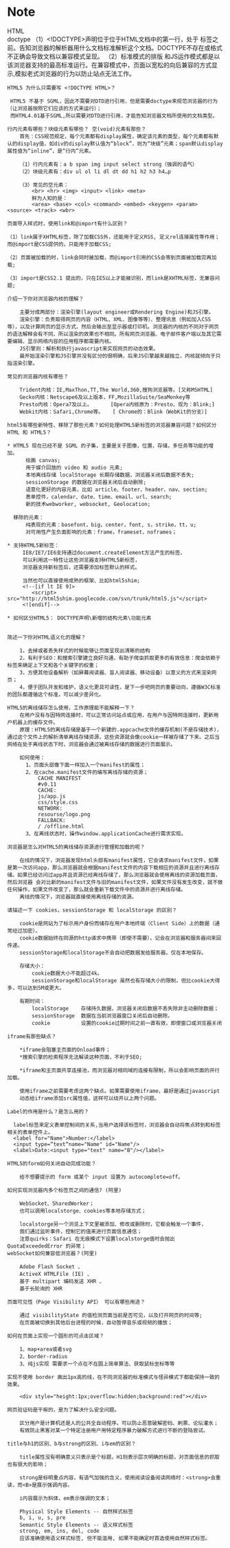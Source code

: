 # Note

HTML  
    doctype 
        （1）<!DOCTYPE>声明位于位于HTML文档中的第一行，处于 <html> 标签之前。告知浏览器的解析器用什么文档标准解析这个文档。DOCTYPE不存在或格式不正确会导致文档以兼容模式呈现。
        （2）标准模式的排版 和JS运作模式都是以该浏览器支持的最高标准运行。在兼容模式中，页面以宽松的向后兼容的方式显示,模拟老式浏览器的行为以防止站点无法工作。

    HTML5 为什么只需要写 <!DOCTYPE HTML>？
    
     HTML5 不基于 SGML，因此不需要对DTD进行引用，但是需要doctype来规范浏览器的行为（让浏览器按照它们应该的方式来运行）；
     而HTML4.01基于SGML,所以需要对DTD进行引用，才能告知浏览器文档所使用的文档类型。
     
    行内元素有哪些？块级元素有哪些？ 空(void)元素有那些？
        首先：CSS规范规定，每个元素都有display属性，确定该元素的类型，每个元素都有默认的display值，如div的display默认值为“block”，则为“块级”元素；span默认display属性值为“inline”，是“行内”元素。
        
        （1）行内元素有：a b span img input select strong（强调的语气）
        （2）块级元素有：div ul ol li dl dt dd h1 h2 h3 h4…p
        
        （3）常见的空元素：
            <br> <hr> <img> <input> <link> <meta>
            鲜为人知的是：
            <area> <base> <col> <command> <embed> <keygen> <param> <source> <track> <wbr>
            
    页面导入样式时，使用link和@import有什么区别？
    
    （1）link属于XHTML标签，除了加载CSS外，还能用于定义RSS, 定义rel连接属性等作用；而@import是CSS提供的，只能用于加载CSS;
    
    （2）页面被加载的时，link会同时被加载，而@import引用的CSS会等到页面被加载完再加载;
    
    （3）import是CSS2.1 提出的，只在IE5以上才能被识别，而link是XHTML标签，无兼容问题;
    
    介绍一下你对浏览器内核的理解？
    
        主要分成两部分：渲染引擎(layout engineer或Rendering Engine)和JS引擎。
        渲染引擎：负责取得网页的内容（HTML、XML、图像等等）、整理讯息（例如加入CSS等），以及计算网页的显示方式，然后会输出至显示器或打印机。浏览器的内核的不同对于网页的语法解释会有不同，所以渲染的效果也不相同。所有网页浏览器、电子邮件客户端以及其它需要编辑、显示网络内容的应用程序都需要内核。
        JS引擎则：解析和执行javascript来实现网页的动态效果。
        最开始渲染引擎和JS引擎并没有区分的很明确，后来JS引擎越来越独立，内核就倾向于只指渲染引擎。
    
    常见的浏览器内核有哪些？
    
        Trident内核：IE,MaxThon,TT,The World,360,搜狗浏览器等。[又称MSHTML]
        Gecko内核：Netscape6及以上版本，FF,MozillaSuite/SeaMonkey等
        Presto内核：Opera7及以上。      [Opera内核原为：Presto，现为：Blink;]
        Webkit内核：Safari,Chrome等。   [ Chrome的：Blink（WebKit的分支）]
        
    html5有哪些新特性、移除了那些元素？如何处理HTML5新标签的浏览器兼容问题？如何区分 HTML 和 HTML5？
    
    * HTML5 现在已经不是 SGML 的子集，主要是关于图像，位置，存储，多任务等功能的增加。
          绘画 canvas;
          用于媒介回放的 video 和 audio 元素;
          本地离线存储 localStorage 长期存储数据，浏览器关闭后数据不丢失;
          sessionStorage 的数据在浏览器关闭后自动删除;
          语意化更好的内容元素，比如 article、footer、header、nav、section;
          表单控件，calendar、date、time、email、url、search;
          新的技术webworker, websocket, Geolocation;
    
      移除的元素：
          纯表现的元素：basefont，big，center，font, s，strike，tt，u;
          对可用性产生负面影响的元素：frame，frameset，noframes；
    
    * 支持HTML5新标签：
         IE8/IE7/IE6支持通过document.createElement方法产生的标签，
         可以利用这一特性让这些浏览器支持HTML5新标签，
         浏览器支持新标签后，还需要添加标签默认的样式。
    
         当然也可以直接使用成熟的框架、比如html5shim;
         <!--[if lt IE 9]>
            <script> src="http://html5shim.googlecode.com/svn/trunk/html5.js"</script>
         <![endif]-->
    
    * 如何区分HTML5： DOCTYPE声明\新增的结构元素\功能元素
    
    
    简述一下你对HTML语义化的理解？
    
        1，去掉或者丢失样式的时候能够让页面呈现出清晰的结构
        2，有利于SEO：和搜索引擎建立良好沟通，有助于爬虫抓取更多的有效信息：爬虫依赖于标签来确定上下文和各个关键字的权重；
        3，方便其他设备解析（如屏幕阅读器、盲人阅读器、移动设备）以意义的方式来渲染网页；
        4，便于团队开发和维护，语义化更具可读性，是下一步吧网页的重要动向，遵循W3C标准的团队都遵循这个标准，可以减少差异化。
        
    HTML5的离线储存怎么使用，工作原理能不能解释一下？
        在用户没有与因特网连接时，可以正常访问站点或应用，在用户与因特网连接时，更新用户机器上的缓存文件。
        原理：HTML5的离线存储是基于一个新建的.appcache文件的缓存机制(不是存储技术)，通过这个文件上的解析清单离线存储资源，这些资源就会像cookie一样被存储了下来。之后当网络在处于离线状态下时，浏览器会通过被离线存储的数据进行页面展示。
    
        如何使用：
          1、页面头部像下面一样加入一个manifest的属性；
          2、在cache.manifest文件的编写离线存储的资源；
              CACHE MANIFEST
              #v0.11
              CACHE:
              js/app.js
              css/style.css
              NETWORK:
              resourse/logo.png
              FALLBACK:
              / /offline.html
          3、在离线状态时，操作window.applicationCache进行需求实现。    
          
    浏览器是怎么对HTML5的离线储存资源进行管理和加载的呢？
    
        在线的情况下，浏览器发现html头部有manifest属性，它会请求manifest文件，如果是第一次访问app，那么浏览器就会根据manifest文件的内容下载相应的资源并且进行离线存储。如果已经访问过app并且资源已经离线存储了，那么浏览器就会使用离线的资源加载页面，然后浏览器 会对比新的manifest文件与旧的manifest文件，如果文件没有发生改变，就不做任何操作，如果文件改变了，那么就会重新下载文件中的资源并进行离线存储。
        离线的情况下，浏览器就直接使用离线存储的资源。
    
    请描述一下 cookies，sessionStorage 和 localStorage 的区别？
    
        cookie是网站为了标示用户身份而储存在用户本地终端（Client Side）上的数据（通常经过加密）。
        cookie数据始终在同源的http请求中携带（即使不需要），记会在浏览器和服务器间来回传递。
        sessionStorage和localStorage不会自动把数据发给服务器，仅在本地保存。
        
        存储大小：
            cookie数据大小不能超过4k。
            sessionStorage和localStorage 虽然也有存储大小的限制，但比cookie大得多，可以达到5M或更大。
        
        有期时间：
            localStorage    存储持久数据，浏览器关闭后数据不丢失除非主动删除数据；
            sessionStorage  数据在当前浏览器窗口关闭后自动删除。
            cookie          设置的cookie过期时间之前一直有效，即使窗口或浏览器关闭
    
    iframe有那些缺点？
    
        *iframe会阻塞主页面的Onload事件；
        *搜索引擎的检索程序无法解读这种页面，不利于SEO;
        
        *iframe和主页面共享连接池，而浏览器对相同域的连接有限制，所以会影响页面的并行加载。
        
        使用iframe之前需要考虑这两个缺点。如果需要使用iframe，最好是通过javascript
        动态给iframe添加src属性值，这样可以绕开以上两个问题。
    
    Label的作用是什么？是怎么用的？
    
      label标签来定义表单控制间的关系,当用户选择该标签时，浏览器会自动将焦点转到和标签相关的表单控件上。
      <label for="Name">Number:</label>
      <input type=“text“name="Name" id="Name"/>
      <label>Date:<input type="text" name="B"/></label>
    
    HTML5的form如何关闭自动完成功能？
    
        给不想要提示的 form 或某个 input 设置为 autocomplete=off。
    
    如何实现浏览器内多个标签页之间的通信? (阿里)
    
        WebSocket、SharedWorker；
        也可以调用localstorge、cookies等本地存储方式；
        
        localstorge另一个浏览上下文里被添加、修改或删除时，它都会触发一个事件，
        我们通过监听事件，控制它的值来进行页面信息通信；
        注意quirks：Safari 在无痕模式下设置localstorge值时会抛出 QuotaExceededError 的异常；
    webSocket如何兼容低浏览器？(阿里)
    
        Adobe Flash Socket 、
        ActiveX HTMLFile (IE) 、
        基于 multipart 编码发送 XHR 、
        基于长轮询的 XHR
    
    页面可见性（Page Visibility API） 可以有哪些用途？
    
        通过 visibilityState 的值检测页面当前是否可见，以及打开网页的时间等;
        在页面被切换到其他后台进程的时候，自动暂停音乐或视频的播放；
    
    如何在页面上实现一个圆形的可点击区域？
    
        1、map+area或者svg
        2、border-radius
        3、纯js实现 需要求一个点在不在圆上简单算法、获取鼠标坐标等等
    
    实现不使用 border 画出1px高的线，在不同浏览器的标准模式与怪异模式下都能保持一致的效果。
    
        <div style="height:1px;overflow:hidden;background:red"></div>
    
    网页验证码是干嘛的，是为了解决什么安全问题。
    
        区分用户是计算机还是人的公共全自动程序。可以防止恶意破解密码、刷票、论坛灌水；
        有效防止黑客对某一个特定注册用户用特定程序暴力破解方式进行不断的登陆尝试。
    
    title与h1的区别、b与strong的区别、i与em的区别？
    
        title属性没有明确意义只表示是个标题，H1则表示层次明确的标题，对页面信息的抓取也有很大的影响；
        
        strong是标明重点内容，有语气加强的含义，使用阅读设备阅读网络时：<strong>会重读，而<B>是展示强调内容。
        
        i内容展示为斜体，em表示强调的文本；
        
        Physical Style Elements -- 自然样式标签
        b, i, u, s, pre
        Semantic Style Elements -- 语义样式标签
        strong, em, ins, del, code
        应该准确使用语义样式标签, 但不能滥用, 如果不能确定时首选使用自然样式标签。








    
